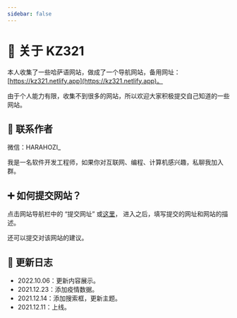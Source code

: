 ```yaml
---
sidebar: false
---
```


# 🎉 关于 KZ321

本人收集了一些哈萨语网站，做成了一个导航网站，备用网址：[https://kz321.netlify.app](https://kz321.netlify.app)。

由于个人能力有限，收集不到很多的网站，所以欢迎大家积极提交自己知道的一些网站。

## 💌 联系作者

微信：HARAHOZI_

我是一名软件开发工程师，如果你对互联网、编程、计算机感兴趣，私聊我加入群。

## ➕ 如何提交网站？

点击网站导航栏中的 “提交网址” 或[这里](https://support.qq.com/products/369710)， 进入之后，填写提交的网址和网站的描述。

还可以提交对该网站的建议。

## 🚀 更新日志

- 2022.10.06：更新内容展示。
- 2021.12.23：添加疫情数据。
- 2021.12.14：添加搜索框，更新主题。
- 2021.12.11：上线。

<Valine/>